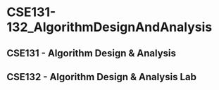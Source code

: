 ﻿# CSE131-132_AlgorithmDesignAndAnalysis

 ## CSE131 - Algorithm Design & Analysis
 ## CSE132 - Algorithm Design & Analysis Lab
